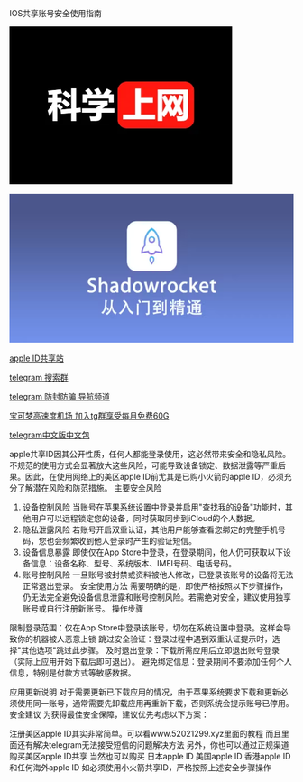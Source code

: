 IOS共享账号安全使用指南

![Logo](kxsw.webp)


![Logo](images/1.png)

[apple ID共享站](https://www.52021299.xyz/)

[telegram 搜索群](https://t.me/sotianxia)

[telegram 防封防骗 导航频道](https://t.me/xxoo369)

[宝可梦高速度机场 加入tg群享受每月免费60G](https://web4.52pokemon.cc/register?code=qzhkvhLk)

[telegram中文版中文包](https://t.me/xxoo369/24)


apple共享ID因其公开性质，任何人都能登录使用，这必然带来安全和隐私风险。不规范的使用方式会显著放大这些风险，可能导致设备锁定、数据泄露等严重后果。因此，在使用网络上的美区apple ID前尤其是已购小火箭的apple ID，必须充分了解潜在风险和防范措施。
主要安全风险
1. 设备控制风险
当账号在苹果系统设置中登录并启用"查找我的设备"功能时，其他用户可以远程锁定您的设备，同时获取同步到iCloud的个人数据。
2. 隐私泄露风险
若账号开启双重认证，其他用户能够查看您绑定的完整手机号码，您也会频繁收到他人登录时产生的验证短信。
3. 设备信息暴露
即使仅在App Store中登录，在登录期间，他人仍可获取以下设备信息：设备名称、型号、系统版本、IMEI号码、电话号码。
4. 账号控制风险
一旦账号被封禁或资料被他人修改，已登录该账号的设备将无法正常退出登录。
安全使用方法
需要明确的是，即使严格按照以下步骤操作，仍无法完全避免设备信息泄露和账号控制风险。若需绝对安全，建议使用独享账号或自行注册新账号。
操作步骤

限制登录范围：仅在App Store中登录该账号，切勿在系统设置中登录。这样会导致你的机器被人恶意上锁
跳过安全验证：登录过程中遇到双重认证提示时，选择"其他选项"跳过此步骤。
及时退出登录：下载所需应用后立即退出账号登录（实际上应用开始下载后即可退出）。
避免绑定信息：登录期间不要添加任何个人信息，特别是付款方式等敏感数据。

应用更新说明
对于需要更新已下载应用的情况，由于苹果系统要求下载和更新必须使用同一账号，通常需要先卸载应用再重新下载，否则系统会提示账号已停用。
安全建议
为获得最佳安全保障，建议优先考虑以下方案：

注册美区apple ID其实非常简单。可以看www.52021299.xyz里面的教程
而且里面还有解决telegram无法接受短信的问题解决方法
另外，你也可以通过正规渠道购买美区apple ID共享
当然也可以购买 日本apple ID  美国apple ID 香港apple ID 和任何海外apple ID
如必须使用小火箭共享ID，严格按照上述安全步骤操作
